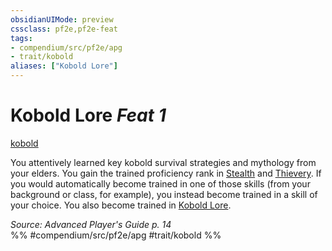 ```yaml
---
obsidianUIMode: preview
cssclass: pf2e,pf2e-feat
tags:
- compendium/src/pf2e/apg
- trait/kobold
aliases: ["Kobold Lore"]
---
```

# Kobold Lore  *Feat 1*  
[kobold](../../Rules/traits/kobold-b1.md)  


You attentively learned key kobold survival strategies and mythology from your elders. You gain the trained proficiency rank in [Stealth](../skills.md#Stealth) and [Thievery](../skills.md#Thievery). If you would automatically become trained in one of those skills (from your background or class, for example), you instead become trained in a skill of your choice. You also become trained in [Kobold Lore](../skills.md#Lore).

*Source: Advanced Player's Guide p. 14*  
%% #compendium/src/pf2e/apg #trait/kobold %%